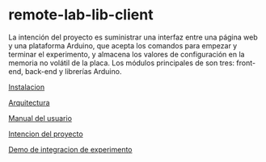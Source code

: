 # remote-lab-lib-client

La intención del proyecto es suministrar una interfaz entre una página web y una plataforma
Arduino, que acepta los comandos para empezar y terminar el experimento, y almacena los
valores de configuración en la memoria no volátil de la placa.
Los módulos principales de son tres: front-end, back-end y librerías Arduino.


[Instalacion](doc/RLL-instalacion-v0.00.pdf)

[Arquitectura](doc/RLLClient-arquitectura-v0.00.pdf)

[Manual del usuario](doc/RLL-manual-del-usuario-v1.00.pdf)

[Intencion del proyecto](https://youtu.be/-bFDZmKrt8A)

[Demo de integracion de experimento](https://www.youtube.com/watch?v=U23sJfh_hjU)
